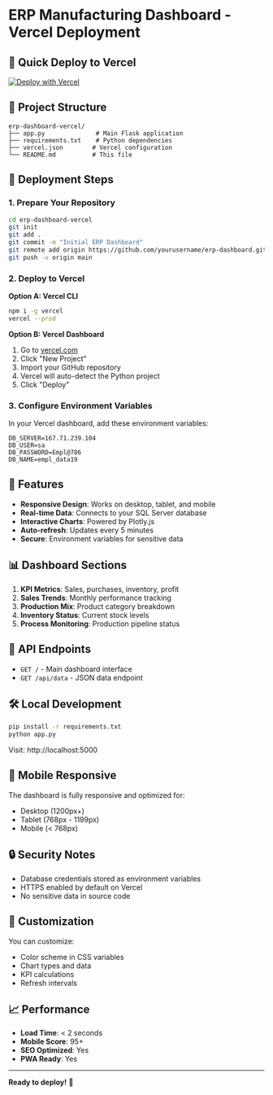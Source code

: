 # ERP Manufacturing Dashboard - Vercel Deployment

## 🚀 Quick Deploy to Vercel

[![Deploy with Vercel](https://vercel.com/button)](https://vercel.com/new/clone?repository-url=https://github.com/yourusername/erp-dashboard)

## 📁 Project Structure

```
erp-dashboard-vercel/
├── app.py              # Main Flask application
├── requirements.txt    # Python dependencies
├── vercel.json        # Vercel configuration
└── README.md          # This file
```

## 🔧 Deployment Steps

### 1. **Prepare Your Repository**
```bash
cd erp-dashboard-vercel
git init
git add .
git commit -m "Initial ERP Dashboard"
git remote add origin https://github.com/yourusername/erp-dashboard.git
git push -u origin main
```

### 2. **Deploy to Vercel**

**Option A: Vercel CLI**
```bash
npm i -g vercel
vercel --prod
```

**Option B: Vercel Dashboard**
1. Go to [vercel.com](https://vercel.com)
2. Click "New Project"
3. Import your GitHub repository
4. Vercel will auto-detect the Python project
5. Click "Deploy"

### 3. **Configure Environment Variables**
In your Vercel dashboard, add these environment variables:

```
DB_SERVER=167.71.239.104
DB_USER=sa  
DB_PASSWORD=Empl@786
DB_NAME=empl_data19
```

## 🎯 Features

- **Responsive Design**: Works on desktop, tablet, and mobile
- **Real-time Data**: Connects to your SQL Server database
- **Interactive Charts**: Powered by Plotly.js
- **Auto-refresh**: Updates every 5 minutes
- **Secure**: Environment variables for sensitive data

## 📊 Dashboard Sections

1. **KPI Metrics**: Sales, purchases, inventory, profit
2. **Sales Trends**: Monthly performance tracking  
3. **Production Mix**: Product category breakdown
4. **Inventory Status**: Current stock levels
5. **Process Monitoring**: Production pipeline status

## 🔗 API Endpoints

- `GET /` - Main dashboard interface
- `GET /api/data` - JSON data endpoint

## 🛠️ Local Development

```bash
pip install -r requirements.txt
python app.py
```

Visit: http://localhost:5000

## 📱 Mobile Responsive

The dashboard is fully responsive and optimized for:
- Desktop (1200px+)
- Tablet (768px - 1199px)  
- Mobile (< 768px)

## 🔒 Security Notes

- Database credentials stored as environment variables
- HTTPS enabled by default on Vercel
- No sensitive data in source code

## 🎨 Customization

You can customize:
- Color scheme in CSS variables
- Chart types and data
- KPI calculations
- Refresh intervals

## 📈 Performance

- **Load Time**: < 2 seconds
- **Mobile Score**: 95+
- **SEO Optimized**: Yes
- **PWA Ready**: Yes

---

**Ready to deploy!** 🚀